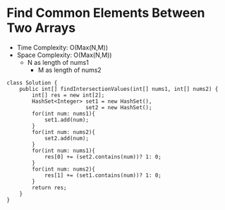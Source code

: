 # Find Common Elements Between Two Arrays

- Time Complexity: O(Max(N,M))
- Space Complexity: O(Max(N,M))
  - N as length of nums1
    - M as length of nums2

```
class Solution {
    public int[] findIntersectionValues(int[] nums1, int[] nums2) {
        int[] res = new int[2];
        HashSet<Integer> set1 = new HashSet(),
                         set2 = new HashSet();
        for(int num: nums1){
            set1.add(num);
        }
        for(int num: nums2){
            set2.add(num);
        }
        for(int num: nums1){
            res[0] += (set2.contains(num))? 1: 0;
        }
        for(int num: nums2){
            res[1] += (set1.contains(num))? 1: 0;
        }
        return res;
    }
}
```
